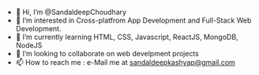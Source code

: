 - 👋 Hi, I’m @SandaldeepChoudhary
- 👀 I’m interested in Cross-platfrom App Development and Full-Stack Web Development.
- 🌱 I’m currently learning HTML, CSS, Javascript, ReactJS, MongoDB, NodeJS 
- 💞️ I’m looking to collaborate on web develpment projects
- 📫 How to reach me : e-Mail me at sandaldeepkashyap@gmail.com

<!---
SandaldeepChoudhary/SandaldeepChoudhary is a ✨ special ✨ repository because its `README.md` (this file) appears on your GitHub profile.
You can click the Preview link to take a look at your changes.
--->
